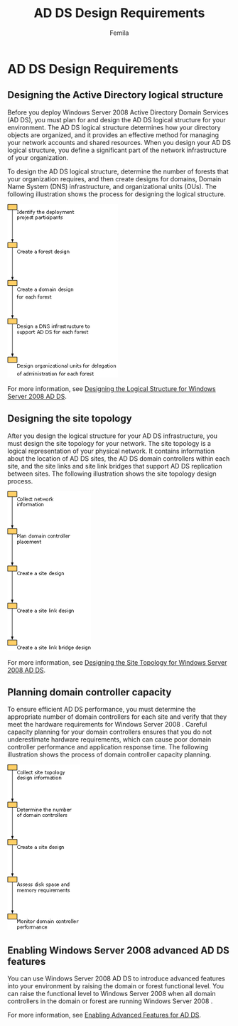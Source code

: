 ﻿---
title: AD DS Design Requirements
ms.custom: na
ms.prod: windows-server-threshold
ms.reviewer: na
ms.service: active-directory
ms.suite: na
ms.technology: 
  - active-directory-domain-services
ms.tgt_pltfrm: na
ms.assetid: 5ed8b9ca-e88a-4e06-a203-83d37b54d9bb
author: Femila
---
# AD DS Design Requirements
  
## Designing the Active Directory logical structure  
Before you deploy  Windows Server 2008  Active Directory Domain Services \(AD DS\), you must plan for and design the AD DS logical structure for your environment. The AD DS logical structure determines how your directory objects are organized, and it provides an effective method for managing your network accounts and shared resources. When you design your AD DS logical structure, you define a significant part of the network infrastructure of your organization.  
  
To design the AD DS logical structure, determine the number of forests that your organization requires, and then create designs for domains, Domain Name System \(DNS\) infrastructure, and organizational units \(OUs\). The following illustration shows the process for designing the logical structure.  
  
![](media/AD-DS-Design-Requirements/d5cebae6-a752-4063-a98f-473799c251bd.gif)  
  
For more information, see [Designing the Logical Structure for Windows Server 2008 AD DS](Designing-the-Logical-Structure.md).  
  
## Designing the site topology  
After you design the logical structure for your AD DS infrastructure, you must design the site topology for your network. The site topology is a logical representation of your physical network. It contains information about the location of AD DS sites, the AD DS domain controllers within each site, and the site links and site link bridges that support AD DS replication between sites. The following illustration shows the site topology design process.  
  
![](media/AD-DS-Design-Requirements/d34d43c0-437f-47cb-9b64-09c0f9ce6479.gif)  
  
For more information, see [Designing the Site Topology for Windows Server 2008 AD DS](Designing-the-Site-Topology.md).  
  
## Planning domain controller capacity  
To ensure efficient AD DS performance, you must determine the appropriate number of domain controllers for each site and verify that they meet the hardware requirements for  Windows Server 2008 . Careful capacity planning for your domain controllers ensures that you do not underestimate hardware requirements, which can cause poor domain controller performance and application response time. The following illustration shows the process of domain controller capacity planning.  
  
![](media/AD-DS-Design-Requirements/fff6ef22-5c7b-4478-ad76-42b296dcf769.gif)  
  
## Enabling Windows Server 2008 advanced AD DS features  
You can use  Windows Server 2008  AD DS to introduce advanced features into your environment by raising the domain or forest functional level. You can raise the functional level to  Windows Server 2008  when all domain controllers in the domain or forest are running  Windows Server 2008 .  
  
For more information, see [Enabling Advanced Features for AD DS](../../ad-ds/plan/Enabling-Advanced-Features-for-AD-DS.md).  
  

